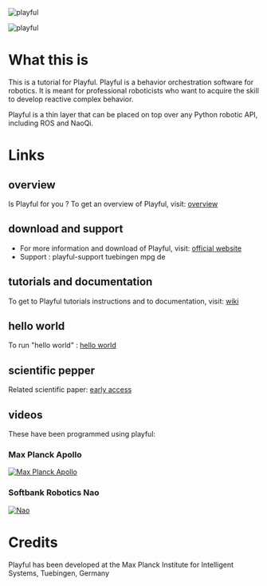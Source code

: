 ![playful](http://vincentberenz.is.tuebingen.mpg.de/export/playful_logo.png)

![playful](http://vincentberenz.is.tuebingen.mpg.de/export/playful_english.png)

# What this is

This is a tutorial for Playful. Playful is a behavior orchestration software for robotics.
It is meant for professional roboticists who want to acquire the skill to develop reactive complex behavior.

Playful is a thin layer that can be placed on top over any Python robotic API, including ROS and NaoQi.

# Links

## overview

Is Playful for you ? To get an overview of Playful, visit: [overview](https://github.com/vincentberenz/playful_tutorial/wiki/00.-Overview)

## download and support

* For more information and download of Playful, visit: [official website](http://playful.is.tuebingen.mpg.de)
* Support : playful-support tuebingen mpg de

## tutorials and documentation

To get to Playful tutorials instructions and to documentation, visit: [wiki](https://github.com/vincentberenz/playful_tutorial/wiki)
    
## hello world

To run "hello world" : [hello world](https://github.com/vincentberenz/playful_tutorial/tree/master/hello_world/hello_world)

## scientific pepper
    
Related scientific paper: [early access](https://ieeexplore.ieee.org/document/8357389)

## videos

These have been programmed using playful:

### Max Planck Apollo

[![Max Planck Apollo](http://img.youtube.com/vi/71gciiVrOsY/0.jpg)](http://www.youtube.com/watch?v=71gciiVrOsY)

### Softbank Robotics Nao

[![Nao](http://img.youtube.com/vi/784eL6uSKbk/0.jpg)](http://www.youtube.com/watch?v=784eL6uSKbk)
    
# Credits

Playful has been developed at the Max Planck Institute for Intelligent Systems, Tuebingen, Germany



